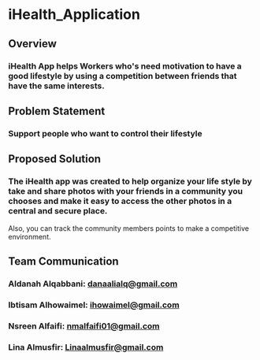 # iHealth_Application

## Overview 
### iHealth App helps Workers who's need motivation to have a good lifestyle by using a competition between friends that have the same interests.

## Problem Statement 
### Support people who want to control their lifestyle

## Proposed Solution 
### The iHealth app was created to help organize your life style by take and share photos with your friends in a community you chooses and make it easy to access the other photos in a central and secure place.
Also, you can track the community members points to make a competitive environment.

## Team Communication 
### Aldanah Alqabbani: danaalialq@gmail.com
### Ibtisam Alhowaimel: ihowaimel@gmail.com
### Nsreen Alfaifi: nmalfaifi01@gmail.com
### Lina Almusfir: Linaalmusfir@gmail.com
